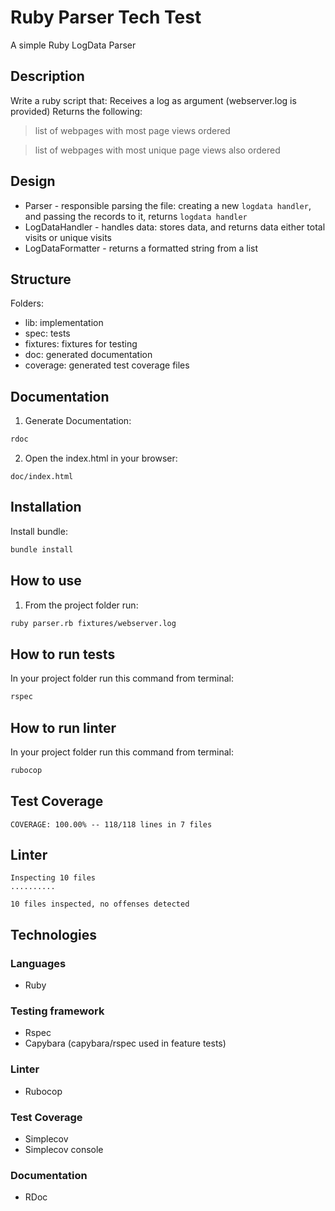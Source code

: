 # Ruby Parser Tech Test

A simple Ruby LogData Parser

## Description
Write a ruby script that:
Receives a log as argument (webserver.log is provided)
Returns the following:
> list of webpages with most page views ordered

> list of webpages with most unique page views also ordered

## Design

- Parser - responsible parsing the file: creating a new `logdata handler`, and passing the records to it, returns `logdata handler`
- LogDataHandler - handles data: stores data, and returns data either total visits or unique visits
- LogDataFormatter - returns a formatted string from a list

## Structure
Folders:
- lib: implementation
- spec: tests
- fixtures: fixtures for testing
- doc: generated documentation
- coverage: generated test coverage files

## Documentation
1. Generate Documentation:
```bash
rdoc
```
2. Open the index.html in your browser:
```text
doc/index.html
```
## Installation
Install bundle:
```bash
bundle install
```

## How to use
1. From the project folder run:
```bash
ruby parser.rb fixtures/webserver.log
```

## How to run tests
In your project folder run this command from terminal:
```bash
rspec
```

## How to run linter
In your project folder run this command from terminal:
```bash
rubocop
```

## Test Coverage
```text
COVERAGE: 100.00% -- 118/118 lines in 7 files
```

## Linter
```text
Inspecting 10 files
..........

10 files inspected, no offenses detected
```

## Technologies
### Languages
- Ruby

### Testing framework
- Rspec
- Capybara (capybara/rspec used in feature tests)

### Linter
- Rubocop

### Test Coverage
- Simplecov
- Simplecov console

### Documentation
- RDoc
